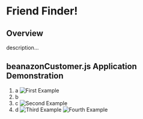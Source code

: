 # Friend Finder!

## Overview

description...

## beanazonCustomer.js Application Demonstration

1. a
![First Example](/images/readme1.png)
1. b
1. c
![Second Example](/images/readme2.png)
1. d
![Third Example](/images/readme3.png)
![Fourth Example](/images/readme4.png)


